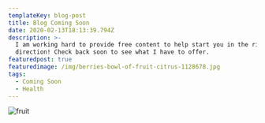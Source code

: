 ```yaml
---
templateKey: blog-post
title: Blog Coming Soon
date: 2020-02-13T18:13:39.794Z
description: >-
  I am working hard to provide free content to help start you in the right
  direction! Check back soon to see what I have to offer.
featuredpost: true
featuredimage: /img/berries-bowl-of-fruit-citrus-1128678.jpg
tags:
  - Coming Soon
  - Health
---
```



![fruit](/img/berries-bowl-of-fruit-citrus-1128678.jpg)
